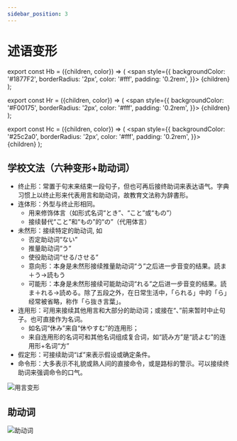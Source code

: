```yaml
---
sidebar_position: 3
---
```


# 述语变形

export const Hb = ({children, color}) => (
  <span
    style={{
      backgroundColor: '#1877F2',
      borderRadius: '2px',
      color: '#fff',
      padding: '0.2rem',
    }}>
    {children}
  </span>
);

export const Hr = ({children, color}) => (
  <span
    style={{
      backgroundColor: '#F00175',
      borderRadius: '2px',
      color: '#fff',
      padding: '0.2rem',
    }}>
    {children}
  </span>
);

export const Hc = ({children, color}) => (
  <span
    style={{
      backgroundColor: '#25c2a0',
      borderRadius: '2px',
      color: '#fff',
      padding: '0.2rem',
    }}>
    {children}
  </span>
);

## 学校文法（六种变形+助动词）

- 终止形：常置于句末来结束一段句子，但也可再后接终助词来表达语气。字典习惯上以终止形来代表用言和助动词，故教育文法称为辞書形。
- 连体形：外型与终止形相同。
  - 用来修饰体言（如形式名词“とき”、“こと”或“もの”）
  - 接续替代“こと”和“もの”的“の”（代用体言）
- 未然形：接续特定的助动词, 如
  - 否定助动词“ない”
  - 推量助动词“う”
  - 使役助动词“せる/させる”
  - <Hb>意向形</Hb>：本身是未然形接续推量助动词“う”之后进一步音变的结果。読ま＋う→読もう
  - <Hb>可能形</Hb>：本身是未然形接续可能助动词“れる”之后进一步音变的结果。読ま＋れる→読める。除了五段之外，在日常生活中，「られる」中的「ら」经常被省略，称作「ら抜き言葉」。
- 连用形：可用来接续其他用言和大部分的助动词；或接在“、”前来暂时中止句子。也可直接作为名词。 
  - 如名词“休み”来自“休やすむ”的连用形；
  - 来自连用形的名词可和其他名词组成复合词，如“読み方”是“読よむ”的连用形+名词“方”
- 假定形：可接续助词“ば”来表示假设或确定条件。
- 命令形：大多表示不礼貌或熟人间的直接命令，或是路标的警示。可以接续终助词来强调命令的口气。
  
![用言变形](/img/japanese/用言变形.jpg)

## 助动词

![助动词](/img/japanese/助动词.jpg)

<!-- 
|接続 |	助動詞|
|---|---|
|終止形	| まい　そうだ(伝聞)　らしい|
|連体形	| ようだ|
|連用形	| <Hb>ます</Hb>　<Hb>た(だ)</Hb> たい　たがる　そうだ(様態)|
|未然形	| <Hb>ない</Hb>  <Hb>せる・させる</Hb>　 <Hb>れる・られる</Hb>  <Hb>う</Hb>  ぬ(ん) よう　まい |
|その他	| そうだ(様態)　ようだ　らしい　だ　です|

|活用の種類|助動詞|
|---|---|
|動詞型（【―る】の形）|<Hb>せる・させる</Hb> <Hb>れる・られる</Hb>　たがる|
|形容詞型（【―い】の形）|<Hb>ない</Hb>　たい　らしい|
|形容動詞型（【―だ】の形）|そうだ　ようだ　だ|
|特殊型|	<Hb>ます</Hb>　です　た(だ)　ぬ(ん)|
|無変化型|	う　よう　まい|

|意味|助動詞|
|---|---|
|使役|	せる・させる|
|受け身・可能・自発・尊敬|	れる・られる|
|打ち消し（否定）|ない　ぬ(ん)|
|推量・意志|	う　よう　まい|
|希望|	たい　たがる|
|過去・完了|	た(だ)|
|様態・伝聞|	そうだ|
|推定|	ようだ　らしい|
|たとえ|	ようだ|
|丁寧 |	ます|
|断定	|だ　です| -->

